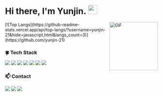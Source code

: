 # Hi there, I'm Yunjin. <img width="30px" src="https://media.tenor.com/images/3b388fe03da271d2674faf85eb7c3fcd/tenor.gif" />

<img align="right" alt="GIF" height="160px" src="https://i.giphy.com/media/v1.Y2lkPTc5MGI3NjExcWl5b3FtdXQxeWh3MHZyMHoxYmNwNG5xZm55cjhydDVlYmZuaDllbSZlcD12MV9pbnRlcm5hbF9naWZfYnlfaWQmY3Q9Zw/KL5rlX6dGjwJO/giphy.gif" />
[![Top Langs](https://github-readme-stats.vercel.app/api/top-langs/?username=yunjin-21&hide=javascript,html&langs_count=3)](https://github.com/yunjin-21)


  ### :four_leaf_clover: Tech Stack  
  <p>
    <img src="https://img.shields.io/badge/Java-007396?style=flat&logo=Java&logoColor=white"/>
    <img src="https://img.shields.io/badge/Spring-6DB33F?style=flat&logo=Spring&logoColor=white"/>
    <img src="https://img.shields.io/badge/Spring%20Boot-6DB33F?style=flat&logo=Spring%20Boot&logoColor=white"/>
    <img src="https://img.shields.io/badge/MySQL-4479A1?style=flat&logo=MySQL&logoColor=white"/>
    <img src="https://img.shields.io/badge/Amazon%20EC2-FF9900?style=flat&logo=Amazon%20EC2&logoColor=white"/>
    <img src="https://img.shields.io/badge/Amazon%20RDS-527FFF?style=flat&logo=Amazon%20RDS&logoColor=white"/>
    <img src="https://img.shields.io/badge/Amazon%20S3-569A31?style=flat&logo=Amazon%20S3&logoColor=white"/>
  </p>


### 📫 Contact 
<p>
<a href="mailto:yuncom21@ewhain.net"><img src="https://img.shields.io/badge/Gmail-D14836?style=flat-square&logo=Gmail&logoColor=white"/></a>
<a href="https://jini-magiclamp.tistory.com"><img src="https://img.shields.io/badge/Tistory-FF5E00?style=flat-square&logo=Tistory&logoColor=white"/></a>
<a href="https://www.linkedin.com/in/%EC%9D%B4%EC%9C%A4%EC%A7%84-%EC%97%98%ED%85%8D%EA%B3%B5%EA%B3%BC%EB%8C%80%ED%95%99-%EC%86%8C%ED%94%84%ED%8A%B8%EC%9B%A8%EC%96%B4%ED%95%99%EB%B6%80-76348725b/"><img src="https://img.shields.io/badge/-LinkedIn-blue?style=flat-square&logo=Linkedin&logoColor=white)"/></a>
</p>



<!--
**yunjin-21/yunjin-21** is a ✨ _special_ ✨ repository because its `README.md` (this file) appears on your GitHub profile.

Here are some ideas to get you started:

- 🔭 I’m currently working on ...
- 🌱 I’m currently learning ...
- 👯 I’m looking to collaborate on ...
- 🤔 I’m looking for help with ...
- 💬 Ask me about ...
- 📫 How to reach me: ...
- 😄 Pronouns: ...
- ⚡ Fun fact: ...## I'm majoring in computer science at Ewha Womans University.
-->
